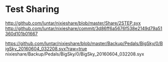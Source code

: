 # Test Sharing

http://github.com/luntar/nixieshare/blob/master/Share/2STEP.syx
http://github.com/luntar/nixieshare/commit/3d86ff6a5676f538e2149d79a51360d101b01667

https://github.com/luntar/nixieshare/blob/master/Backup/Pedals/BigSky/0/BigSky_20160604_032208.syx?raw=true
nixieshare/Backup/Pedals/BigSky/0/BigSky_20160604_032208.syx
